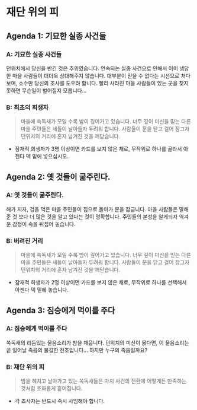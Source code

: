 # 재단 위의 피

## Agenda 1: 기묘한 실종 사건들

### A: 기묘한 실종 사건들

던위치에서 당신을 반긴 것은 추위였습니다. 연속되는 실종 사건으로 인해서 이미 냉담한 마을 사람들이 더더욱 상대해주지 않습니다. 대부분이 믿을 수 없다는 시선으로 처다보며, 소수만 당신의 조사를 도우려 합니다. 빨리 사라진 마을 사람들이 있는 곳을 찾지 못하면 무슨일이 벌어질지 모릅니다...

### B: 최초의 희생자

> 마을에 쏙독새가 모일 수록 밤이 깊어가고 있습니다. 너무 깊이 미신을 믿는 다른 마을 주민들은 새들이 날아들자 두려워 합니다. 사람들이 문을 닫고 걸어 잠그자 던위치의 거리에 혼자 남겨진 것을 깨닫습니다.

* 잠재적 희생자가 3명 이상이면 카드를 보지 않은 채로, 무작위로 하나를 골라서 아젠다 덱 밑에 넣으십시오.

## Agenda 2: 옛 것들이 굶주린다.

### A: 옛 것들이 굶주린다.

해가 지자, 겁을 먹은 마을 주민들이 집으로 돌아가 문을 잠금니다. 마을 사람들은 말해준 것 보다 더 많은 것을 알고 있다는 것이 명확합니다. 주민들의 본성을 알게되자 역겨운 감정이 속을 뒤집어 놓습니다.

### B: 버려진 거리

> 마을에 쏙독새가 모일 수록 밤이 깊어가고 있습니다. 너무 깊이 미신을 믿는 다른 마을 주민들은 새들이 날아들자 두려워 합니다. 사람들이 문을 닫고 걸어 잠그자 던위치의 거리에 혼자 남겨진 것을 깨닫습니다.

* 잠재적 희생자가 2명 이상이면 카드를 보지 않은 채로, 무작위로 하나를 선택해서 아젠다 덱 밑에 놓습니다.

## Agenda 3: 짐승에게 먹이를 주다

### A: 짐승에게 먹이를 주다

쏙독새의 리듬있는 울음소리가 밤을 채웁니다. 던위치의 미신이 옳다면, 이 울음소리는 곧 일어날 죽음의 불길한 전조입니다... 하지만 누구의 죽음일까요?

### B: 재단 위의 피

> 밤을 헤치고 날아가고 있는 쏙독새들은 마치 사건의 전환에 어떻게든 만족하는 것처럼 조화롭게 흩어집니다.

* 각 조사자는 반드시 즉시 사임해야 합니다.
